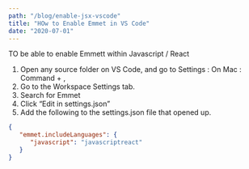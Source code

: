 ```yaml
---
path: "/blog/enable-jsx-vscode"
title: "HOw to Enable Emmet in VS Code"
date: "2020-07-01"
---
```


TO be able to enable Emmett within Javascript / React

1. Open any source folder on VS Code, and go to Settings : On Mac : Command + ,
1. Go to the Workspace Settings tab.
1. Search for Emmet
1. Click “Edit in settings.json”
1. Add the following to the settings.json file that opened up.

```JSON
{
   "emmet.includeLanguages": {
      "javascript": "javascriptreact"
   }
}
```
